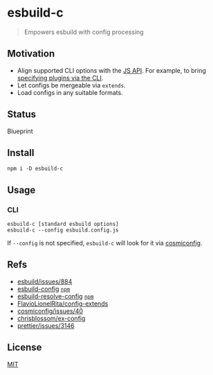 # esbuild-c
> Empowers esbuild with config processing

## Motivation
* Align supported CLI options with the [JS API](). For example, to bring [specifying plugins via the CLI](https://github.com/evanw/esbuild/issues/884).
* Let configs be mergeable via `extends`.
* Load configs in any suitable formats.

## Status
Blueprint

## Install
```shell
npm i -D esbuild-c
```

## Usage

### CLI
```shell
esbuild-c [standard esbuild options]
esbuild-c --config esbuild.config.js
```
If `--config` is not specified, `esbuild-c` will look for it via [cosmiconfig](https://github.com/cosmiconfig/cosmiconfig).

## Refs
* [esbuild/issues/884](https://github.com/evanw/esbuild/issues/884)
* [esbuild-config](https://github.com/bpierre/esbuild-config) [`npm`](https://www.npmjs.com/package/esbuild-config)
* [esbuild-resolve-config](https://github.com/yee94/utils/tree/main/packages/esbuild-resolve-config) [`npm`](https://www.npmjs.com/package/esbuild-resolve-config)
* [FlavioLionelRita/config-extends](https://github.com/FlavioLionelRita/config-extends)
* [cosmiconfig/issues/40](https://github.com/cosmiconfig/cosmiconfig/issues/40)
* [chrisblossom/ex-config](https://github.com/chrisblossom/ex-config)
* [prettier/issues/3146](https://github.com/prettier/prettier/issues/3146)

## License
[MIT](./LICENSE)
